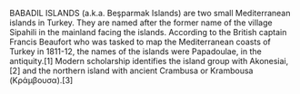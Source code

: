BABADIL ISLANDS (a.k.a. Beşparmak Islands) are two small Mediterranean islands in Turkey. They are named after the former name of the village Sipahili in the mainland facing the islands. According to the British captain Francis Beaufort who was tasked to map the Mediterranean coasts of Turkey in 1811-12, the names of the islands were Papadoulae, in the antiquity.[1] Modern scholarship identifies the island group with Akonesiai,[2] and the northern island with ancient Crambusa or Krambousa (Κράμβουσα).[3]
